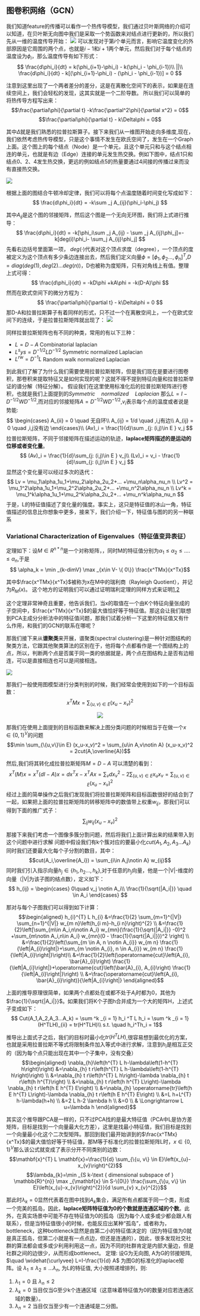 ## 图卷积网络（GCN）
我们知道feature的传播可以看作一个热传导模型，我们通过贝叶斯网络的介绍可以知道，在贝叶斯无向图中我们是采取一个势函数来对结点进行更新的，所以我们先从一维的温度传导开始：
<img src = https://pic1.zhimg.com/80/v2-f67aa2769d22eb54650a1077bb921fcf_720w.jpg >
可以发现对于第$i$个单元而言，影响它温度变化的外部原因是它周围的两个点，也就是$i-1$和$i+1$两个单元，然后我们对于每个结点的温度设为$\phi_i$，那么温度传导有如下形式：
$$
\frac{d\phi_i}{dt} = k(\phi_{i+1}-\phi_i) - k(\phi_i - \phi_{i-1})\\
||\\
\frac{d\phi_i}{dt} - k[(\phi_{i+1}-\phi_i) - (\phi_i - \phi_{i-1})] = 0
$$

注意到这里出现了一个两者差分的差分，这是在离散化空间下的表示，如果是在连续空间上，我们会轻松的发现，这其实就是一个二阶导数。
所以我们可以简单的将热传导方程写出来：
$$\frac{\partial\phi}{\partial t} -k\frac{\partial^2\phi}{\partial x^2} = 0$$
$$\frac{\partial\phi}{\partial t} - k\Delta\phi = 0$$

其中$\Delta$就是我们熟悉的拉普拉斯算子。接下来我们从一维图开始走向多维度,现在，我们依然考虑热传导模型，只是这个事情不发生在欧氏空间了，发生在一个Graph上面。这个图上的每个结点（Node）是一个单元，且这个单元只和与这个结点相连的单元，也就是有边（Edge）连接的单元发生热交换。例如下图中，结点1只和结点0、2、4发生热交换，更远的例如结点5的热量要通过4间接的传播过来而没有直接热交换。

<img src = https://pic4.zhimg.com/80/v2-95364a51f5601bd3981458fd805942ee_720w.jpg>

根据上面的图结合牛顿冷却定律，我们可以将每个点温度随着时间变化写成如下：
$$
\frac{d\phi_i}{dt} = -k\sum _j A_{ij}(\phi_i-\phi_j)
$$

其中$A_{ij}$是这个图的邻接矩阵，然后这个图是一个无向无环图，我们将上式进行推导：
$$
\frac{d\phi_i}{dt} = -k[\phi_i\sum _j A_{ij} - \sum _j A_{ij}\phi_j]=-k[deg(i)\phi_i- \sum_j A_{ij}\phi_j]
$$
先看右边括号里面第一项， $deg(·)$代表对这个顶点求度（degree），一个顶点的度被定义为这个顶点有多少条边连接出去，然后我们定义向量$\phi = [\phi_1,\phi_2...,\phi_n]^T$,$D = diag(deg(1),deg(2)...deg(n))$，D也被称为度矩阵，只有对角线上有值。整理上式可得：
$$
\frac{d\phi_i}{dt}  = -kD\phi +kA\phi = -k(D-A)\phi
$$
然而在欧式空间下的微分方程为：
$$
\frac{\partial\phi}{\partial t} - k\Delta\phi = 0
$$
那D-A和拉普拉斯算子有着同样的形式，只不过一个在离散空间上，一个在欧式空间下的连续，于是拉普拉斯矩阵就出现了：
<img src =https://pic3.zhimg.com/80/v2-5f9cf5fdeed19b63e1079ed2b87617b4_720w.jpg >

同样拉普拉斯矩阵也有不同的种类，常用的有以下三种：
- $L=D-A$ Combinatorial laplacian
- $L^sys = D^{-1/2}LD^{-1/2}$ Symmetric normalized Laplacian
- $L^{rw} = D^{-1}L$ Random walk normalized Laplacian
  
到此我们了解了为什么我们需要使用拉普拉斯矩阵，但是我们现在是要进行图卷积，那卷积来提取特征又是如何实现的呢？这就不得不提到特征向量和拉普拉斯举证的谱分解（特征分解）。
假设我们在这里使用标准化后的拉普拉斯矩阵进行卷积，也就是我们上面提到的$Symmetric \quad normalized\quad Laplacian$ 那么$L = I- D^{-1/2}WD^{-1/2}$,而对应的邻接矩阵$A = D^{-1/2}WD^{-1/2}$,$v_i$表示每个点的温度或者说是势能:
$$
\begin{cases}
     A_{ii} = 0  \quad 无自环\\
     A_{ij} = 1/d \quad ,i,j有边\\
     A_{ij} = 0 \quad ,i,j没有边
\end{cases}\\
(Av)_i = \frac{1}{d}\sum _{j: (i,j)\in E }  v_j
$$
拉普拉斯矩阵，不同于邻接矩阵在描述运动的轨迹，**laplace矩阵描述的是运动的位移或者变化量**。
$$
(Av)_i = \frac{1}{d}\sum_{j: (i,j)\in E }  v_j\\
(Lv)_i = v_i - \frac{1}{d}\sum_{j: (i,j)\in E }  v_j
$$
显然这个变化量可以经过多次的迭代：
$$
Lv = \mu_1\alpha_1u_1+\mu_2\alpha_2u_2+... +\mu_n\alpha_nu_n \\
Lv^2 = \mu_1^2\alpha_1u_1+\mu_2^2\alpha_2u_2+... +\mu_n^2\alpha_nu_n \\ 
Lv^k = \mu_1^k\alpha_1u_1+\mu_2^k\alpha_2u_2+... +\mu_n^k\alpha_nu_n
$$
于是，L的特征值描述了变化量的强度。事实上，这只是特征值的冰山一角，特征值描述的信息比你想象中更多，接来下，我们介绍一下，特征值与图的的另一种联系
### Variational Characterization of Eigenvalues（特征值变异表征）
定理如下：设$M\in R^{n*n}$是一个对称矩阵，，同时M的特征值分别为$\alpha_1\leq\alpha_2\leq....\leq\alpha_n$,于是
$$
\alpha_k = \min _{k-dimV} \max _{x\in V- \{ 0\}} \frac{x^TMx}{x^Tx}$$

其中$\frac{x^TMx}{x^Tx}$被称为x在M中的瑞利商（Rayleigh Quotient），并记为$R_M(x)$。
这个地方的证明我们可以通过证明瑞利定理的同样方式来证明[1],[2]

[1]:https://blog.csdn.net/klcola/article/details/104800804
[2]:https://www.cnblogs.com/xingshansi/p/6702188.html?utm_source=itdadao&utm_medium=referral

这个定理非常神奇且重要，他告诉我们，当x的取值在一个由K个特征向量张成的子空间中，$\frac{x^TMx}{x^Tx}$的最大值恰好等于特征值。那这会让我们联想到PCA主成分分析法中的特征值问题，那我们试着分析一下这里的特征值又有什么作用，和我们的GCN的联系在哪呢？

那我们接下来从**谱聚类**来开展，谱聚类(spectral clustering)是一种针对图结构的聚类方法，它跟其他聚类算法的区别在于，他将每个点都看作是一个图结构上的点，所以，判断两个点是否属于同一类的依据就是，两个点在图结构上是否有边相连，可以是直接相连也可以是间接相连。

<img src = https://img-blog.csdnimg.cn/20190331150947630.png>

那我们一般使用图模型进行分类判别的时候，我们经常会使用到如下的一个目标函数：
$$x^TMx = \sum_{\{u,v\}\in E} (x_u-x_v)^2$$

<center>
<img src = https://img-blog.csdnimg.cn/20190331150932988.png>
</center>

那我们在使用上面提到的目标函数来解决上图分类问题的时候相当于在做一个$x\in{\{0,1}\}^V$的问题
$$\min \sum_{\{u,v\}\in E} (x_u-x_v)^2 = \sum_{u\in A,v\notin A} (x_u-x_v)^2 = 2cut(A,\overline{A})$$

然后,我们将其转化成拉普拉斯矩阵$M = D-A$ 可以清楚的看到：
$$x^T(M)x = x^T(dI-A)x =dx^Tx-x^TAx = \sum_v dx_v^2 - 2\sum_{\{u,v\}\in E}x_ux_v =\sum_{\{u,v\}\in E} (x_u-x_v)^2 $$
经过上面的简单操作之后我们发现我们将拉普拉斯矩阵和目标函数很好的结合到了一起，如果把上面的拉普拉斯矩阵的转移矩阵中的数值带上权重$w_{ij}$，那我们可以得到下面的推广式子：
$$\sum_{ij} w_{ij}(x_u - x_v)^2$$

那接下来我们考虑一个图像多簇分割问题，然后将我们上面计算出来的结果带入到这个问题中进行求解
问题中假设我们有k个簇对应的要最小化$cut(A_1,A_2,A_3...A_k)$同时我们还要最大化每个子分割的数目，其中：
$$cut(A_i,\overline{A_i}) = \sum_{i\in A,j\notin A} w_{ij}$$
同时我们引入指示向量$h_j \in \{ h_1,h_2...,h_k\}$,对于任意的$h_j$向量，他是一个|V|-维度的向量（|V|为该子图的结点数），定义如下：
$$
h_{ij} = 
\begin{cases}
0\quad v_j \notin A_i\\
\frac{1}{\sqrt{|A_i|}} \quad \in A_i
\end{cases}
$$

那对与每个子图我们可以得到如下计算：
$$\begin{aligned}
h_{i}^{T} L h_{i} &=\frac{1}{2} \sum_{m=1}^{|V|} \sum_{n=1}^{|V|} w_{m n}\left(h_{i m}-h_{i n}\right)^{2} \\
&=\frac{1}{2}\left[\sum_{m\in A_i,n\notin A_i} w_{mn}(\frac{1}{\sqrt{|A_i|}} -0)^2 +\sum_{m\notin A_i,n\in A_i} w_{mn}(0 - \frac{1}{\sqrt{|A_i|}})^2 \right] \\
&=\frac{1}{2}\left(\sum_{m \in A, n \notin A_{i}} w_{m n} \frac{1}{\left|A_{i}\right|}+\sum_{m \notin A_{i}, n \in A_{i}} w_{m n} \frac{1}{\left|A_{i}\right|}\right)\\
&=\frac{1}{2}\left(\operatorname{cut}\left(A_{i}, \bar{A}_{i}\right) \frac{1}{\left|A_{i}\right|}+\operatorname{cut}\left(\bar{A}_{i}, A_{i}\right) \frac{1}{\left|A_{i}\right|}\right) \\
&=\frac{\operatorname{cut}\left(A_{i}, \bar{A}_{i}\right)}{\left|A_{i}\right|}
\end{aligned}$$

上面的推导原理很简单，如果两个点都处在或都不处于$A_i$时都为0，其他为$\frac{1}{\sqrt{|A_i|}}$。如果我们将K个子图h合并成为一个大的矩阵H，上述式子变成如下：
$$ Cut(A_1,A_2,A_3...A_k) = \sum ^k _{i = 1} h_i ^T L h_i = \sum ^k _{i = 1}(H^TLH)_{ii} = tr(H^TLH)\\ s.t. \quad h_i^Th_i = 1$$

推导出上面式子之后，我们的目标时最小化$tr(H^TLH)$,很容易想到最优化的方案，也就是采用拉普拉斯不等式将限制条件加入等式中进行求解，注意到$h_i$是相互正交的（因为每个点只能出现在其中一个子集中，没有交叠）
$$\begin{aligned}
\nabla_{h}\left(h^{T} L h-\lambda\left(1-h^{T} h\right)\right) &=\nabla_{h} t r\left(h^{T} L h-\lambda\left(1-h^{T} h\right)\right) \\
&=\nabla_{h} t r\left(h^{T} L h\right)-\lambda \nabla_{h} t r\left(h h^{T}\right) \\
&=\nabla_{h} t r\left(h h^{T} L\right)-\lambda \nabla_{h} t r\left(h E h^{T} E\right) \\
&=\nabla_{h} \operatorname{tr}\left(h E h^{T} L\right)-\lambda \nabla_{h} t r\left(h E h^{T} E\right) \\
&=L h+L^{T} h-\lambda(h+h) \\
&=2 L h-2 \lambda h \\
&=0 \\
& \Longrightarrow L u=\lambda h
\end{aligned}$$

其实这个推导跟PCA是一样的，只不过PCA找的是最大特征值（PCA中L是协方差矩阵，目标是找到一个向量最大化方差），这里是找最小特征值，我们目标是找到一个向量最小化这个二次型矩阵。那回到我们最开始讲到的$\frac{x^TMx}{x^Tx}$的最大值恰好等于特征值，那M等于标准化的拉普拉斯矩阵L时，$x\in\{0,1\}^V$那么该公式就变成了表示分开不同类别的边数：
$$\mathbf{x}^{T} L \mathbf{x}=\frac{1}{d} \sum_{\{u, v\} \in E}\left(x_{u}-x_{v}\right)^{2}$$
$$\lambda_{k}=\min _{S k-\text { dimensional subspace of } \mathbb{R}^{n}} \max _{\mathbf{x} \in S-\{0\}} \frac{\sum_{\{u, v\} \in E}\left(x_{u}-x_{v}\right)^{2}}{d \sum_{v} x_{v}^{2}}$$

那此时$\lambda_k = 0$显然代表着在图中找到$A_k$集合，满足所有点都属于同一个类，形成一个完美的孤岛，因此，**laplace矩阵特征值为0的个数就是连通区域的个数**。此外，在真实场景中可能不存在特征值为0的孤岛（因为每个人或多或少都会跟人有联系），但是当特征值很小的时候，也能反应出某种“孤岛”，或者称为，bottleneck，这种bottleneck显然是由第二小的特征值决定的（因为特征值为0就是真正孤岛，但第二小就是有一点点边，但还是连通的），因此，很多发现社交社群的算法都会或多或少利用利用这一点，因为不同的社群肯定是内部大量边，但是社群之间的边很少，从而形成bottlenect。
定理: 设G为无向图, A为G的邻接矩阵, $\quad \widehat{\curlyvee} L=I-\frac{1}{d} A$ 为图G的标准化的laplace矩阵。设 $\lambda_{1} \leqslant \lambda_{2} \leqslant \ldots \lambda_{n},$ 为L的特征值, 大小按照递增排列，则:
1. $\lambda_{1}=0$ 且 $\lambda_{n} \leqslant 2$
2. $\lambda_{k}=0$ 当目仅当G至少k个连通区域（这意味着特征值为0的数量对应若连通区域的数量）。
3. $\lambda_{n}=2$ 当目仅当至少有一个连通域是二分图。